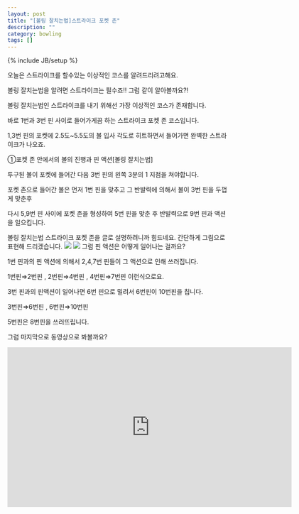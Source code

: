 ```yaml
---
layout: post
title: "[볼링 잘치는법]스트라이크 포켓 존"
description: ""
category: bowling
tags: []
---
```

{% include JB/setup %}


오늘은 스트라이크를 할수있는 이상적인 코스를 알려드리려고해요.

볼링 잘치는법을 알려면 스트라이크는 필수죠!! 그럼 같이 알아볼까요?!

 

볼링 잘치는법인 스트라이크를 내기 위해선 가장 이상적인 코스가 존재합니다.

바로 1번과 3번 핀 사이로 들어가게끔 하는 스트라이크 포켓 존 코스입니다.

1,3번 핀의 포켓에 2.5도~5.5도의 볼 입사 각도로 히트하면서 들어가면 완벽한 스트라이크가 나오죠.

 

①포켓 존 안에서의 볼의 진행과 핀 액션[볼링 잘치는법]

투구된 볼이 포켓에 들어간 다음 3번 핀의 왼쪽 3분의 1 지점을 쳐야합니다.

 

포켓 존으로 들어간 볼은 먼저 1번 핀을 맞추고 그 반발력에 의해서 볼이 3번 핀을 두껍게 맞춘후

다시 5,9번 핀 사이에 포켓 존을 형성하여 5번 핀을 맞춘 후 반발력으로 9번 핀과 액션을 일으킵니다.

 

볼링 잘치는법 스트라이크 포켓 존을 글로 설명하려니까 힘드네요. 간단하게 그림으로 표현해 드리겠습니다.
<img src="img/4-1.jpg">
<img src="img/4-2.jpg">
그럼 핀 액션은 어떻게 일어나는 걸까요?

 

1번 핀과의 핀 액션에 의해서 2,4,7번 핀들이 그 액션으로 인해 쓰러집니다.

1번핀⇒2번핀 , 2번핀⇒4번핀 , 4번핀⇒7번핀  이런식으로요.

 

3번 핀과의 핀액션이 일어나면 6번 핀으로 밀려서 6번핀이 10번핀을 칩니다.

3번핀⇒6번핀 , 6번핀⇒10번핀

 

5번핀은 8번핀을 쓰러뜨립니다.

그럼 마지막으로 동영상으로 봐볼까요?

<iframe width="640" height="360" src="https://www.youtube.com/embed/3fGT7_RkBes?feature=player_embedded" frameborder="0" allowfullscreen></iframe>



